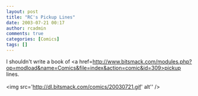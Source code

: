 ```yaml
---
layout: post
title: "RC's Pickup Lines"
date: 2003-07-21 00:17
author: rcadmin
comments: true
categories: [Comics]
tags: []
---
```

I shouldn't write a book of <a href=http://www.bitsmack.com/modules.php?op=modload&name=Comics&file=index&action=comic&id=309>pickup lines.</a><Br><br><!--more--><img src='http://dl.bitsmack.com/comics/20030721.gif' alt'' />
